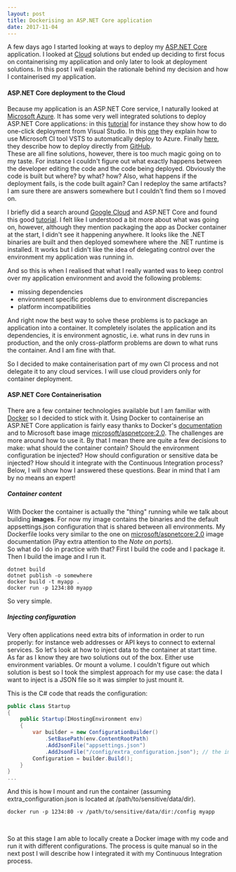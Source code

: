 ```yaml
---
layout: post
title: Dockerising an ASP.NET Core application
date: 2017-11-04
---
```



A few days ago I started looking at ways to deploy my [ASP.NET Core](https://docs.microsoft.com/en-us/aspnet/core/) application. I looked at [Cloud](https://en.wikipedia.org/wiki/Cloud_computing) solutions but ended up deciding to first focus on containerising my application and only later to look at deployment solutions. In this post I will explain the rationale behind my decision and how I containerised my application.


#### ASP.NET Core deployment to the Cloud

Because my application is an ASP.NET Core service, I naturally looked at [Microsoft Azure](https://azure.microsoft.com). It has some very well integrated solutions to deploy ASP.NET Core applications: in this [tutorial](https://docs.microsoft.com/en-us/aspnet/core/tutorials/publish-to-azure-webapp-using-vs) for instance they show how to do one-click deployment from Visual Studio. In this [one](https://docs.microsoft.com/en-us/vsts/build-release/apps/cd/azure/aspnet-core-to-azure-webapp?tabs=vsts) they explain how to use Microsoft CI tool VSTS to automatically deploy to Azure. Finally [here](https://blogs.msdn.microsoft.com/benjaminperkins/2017/05/10/deploy-github-source-code-repositories-to-an-azure-app-service/), they describe how to deploy directly from [GitHub](https://github.com/).
<br/>
These are all fine solutions, however, there is too much magic going on to my taste. For instance I couldn't figure out what exactly happens between the developer editing the code and the code being deployed. Obviously the code is built but where? by what? how? Also, what happens if the deployment fails, is the code built again? Can I redeploy the same artifacts?
<br/>
I am sure there are answers somewhere but I couldn't find them so I moved on.

I briefly did a search around [Google Cloud](https://cloud.google.com) and ASP.NET Core and found this good [tutorial](https://codelabs.developers.google.com/codelabs/cloud-app-engine-aspnetcore/#0). I felt like I understood a bit more about what was going on, however, although they mention packaging the app as Docker container at the start, I didn't see it happening anywhere. It looks like the .NET binaries are built and then deployed somewhere where the .NET runtime is installed. It works but I didn't like the idea of delegating control over the environment my application was running in.

And so this is when I realised that what I really wanted was to keep control over my application environment and avoid the following problems:
* missing dependencies
* environment specific problems due to environment discrepancies
* platform incompatibilities

And right now the best way to solve these problems is to package an application into a container. It completely isolates the application and its dependencies, it is environment agnostic, i.e. what runs in dev runs in production, and the only cross-platform problems are down to what runs the container. And I am fine with that.

So I decided to make containerisation part of my own CI process and not delegate it to any cloud services. I will use cloud providers only for container deployment.


#### ASP.NET Core Containerisation

There are a few container technologies available but I am familiar with [Docker](https://www.docker.com/) so I decided to stick with it. Using Docker to containerise an ASP.NET Core application is fairly easy thanks to Docker's [documentation](https://docs.docker.com/) and to Microsoft base image [microsoft/aspnetcore:2.0](https://hub.docker.com/r/microsoft/aspnetcore/). The challenges are more around how to use it. By that I mean there are quite a few decisions to make: what should the container contain? Should the environment configuration be injected? How should configuration or sensitive data be injected? How should it integrate with the Continuous Integration process?
<br/>
Below, I will show how I answered these questions. Bear in mind that I am by no means an expert!

##### Container content

With Docker the container is actually the "thing" running while we talk about building **images**. For now my image contains the binaries and the default appsettings.json configuration that is shared between all environments. My Dockerfile looks very similar to the one on [microsoft/aspnetcore:2.0](https://hub.docker.com/r/microsoft/aspnetcore/) image documentation (Pay extra attention to the *Note on ports*).
<br/>
So what do I do in practice with that? First I build the code and I package it. Then I build the image and I run it.
```
dotnet build
dotnet publish -o somewhere
docker build -t myapp .
docker run -p 1234:80 myapp
```
So very simple.

##### Injecting configuration

Very often applications need extra bits of information in order to run properly: for instance web addresses or API keys to connect to external services. So let's look at how to inject data to the container at start time.
<br/>
As far as I know they are two solutions out of the box. Either use environment variables. Or mount a volume. I couldn't figure out which solution is best so I took the simplest approach for my use case: the data I want to inject is a JSON file so it was simpler to just mount it.

This is the C# code that reads the configuration:
```C#
public class Startup
{
    public Startup(IHostingEnvironment env)
    {
        var builder = new ConfigurationBuilder()
            .SetBasePath(env.ContentRootPath)
            .AddJsonFile("appsettings.json")
            .AddJsonFile("/config/extra_configuration.json"); // the important line
        Configuration = builder.Build();
    }
}
...
```
And this is how I mount and run the container (assuming extra_configuration.json is located at /path/to/sensitive/data/dir).
```
docker run -p 1234:80 -v /path/to/sensitive/data/dir:/config myapp
```

<br/>

So at this stage I am able to locally create a Docker image with my code and run it with different configurations. The process is quite manual so in the next post I will describe how I integrated it with my Continuous Integration process.
